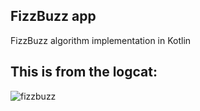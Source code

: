 ## FizzBuzz app
FizzBuzz algorithm implementation in Kotlin
## This is from the logcat:

![fizzbuzz](https://user-images.githubusercontent.com/26351803/49307664-879e0f80-f4de-11e8-9b1e-cd561b7ab162.PNG)

